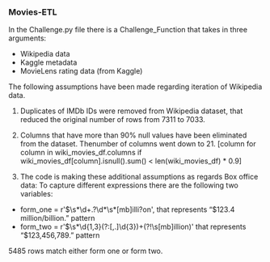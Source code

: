 ### Movies-ETL

In the Challenge.py file there is a Challenge_Function that takes in three arguments:
- Wikipedia data
- Kaggle metadata
- MovieLens rating data (from Kaggle)

The following assumptions have been made regarding iteration of Wikipedia data.
1. Duplicates of IMDb IDs were removed from Wikipedia dataset, that reduced the original number of rows from 7311 to 7033. 

2. Columns that have more than 90% null values have been eliminated from the dataset. Thenumber of columns went down to 21.
[column for column in wiki_movies_df.columns if wiki_movies_df[column].isnull().sum() < len(wiki_movies_df) * 0.9]

3. The code is making these additional assumptions as regards Box office data:
To capture different expressions there are the following two variables: 

- form_one = r'\$\s*\d+\.?\d*\s*[mb]illi?on',  that represents “$123.4 million/billion.” pattern
- form_two = r'\$\s*\d{1,3}(?:[,\.]\d{3})+(?!\s[mb]illion)' that represents “$123,456,789.” pattern

5485 rows match either form one or form two.
